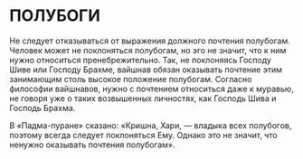 # ПОЛУБОГИ

Не следует отказываться от выражения должного почтения полубогам. Человек может не поклоняться полубогам, но эго не значит, что к ним нужно относиться пренебрежительно. Так, не поклоняясь Господу Шиве или Господу Брахме, вайшнав обязан оказывать почтение этим занимающим столь высокое положение полубогам. Согласно философии вайшнавов, нужно с почтением относиться даже к муравью, не говоря уже о таких возвышенных личностях, как Господь Шива и Господь Брахма.

В «Падма-пуране» сказано: «Кришна, Хари, — владыка всех полубогов, поэтому всегда следует поклоняться Ему. Однако это не значит, что ненужно оказывать почтения полубогам».
